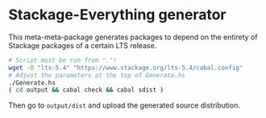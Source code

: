 Stackage-Everything generator
=============================

This meta-meta-package generates packages to depend on the entirety of Stackage packages of a certain LTS release.

```bash
# Script must be run from "."!
wget -O "lts-5.4" "https://www.stackage.org/lts-5.4/cabal.config"
# Adjust the parameters at the top of Generate.hs
./Generate.hs
( cd output && cabal check && cabal sdist )
```

Then go to `output/dist` and upload the generated source distribution.
